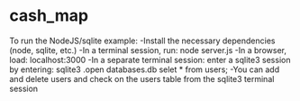 # cash_map

To run the NodeJS/sqlite example:
-Install the necessary dependencies (node, sqlite, etc.)
-In a terminal session, run: node server.js
-In a browser, load: localhost:3000
-In a separate terminal session: enter a sqlite3 session by entering:
     sqlite3
     .open databases.db
      selet * from users;
-You can add and delete users and check on the users table from the sqlite3 terminal session

